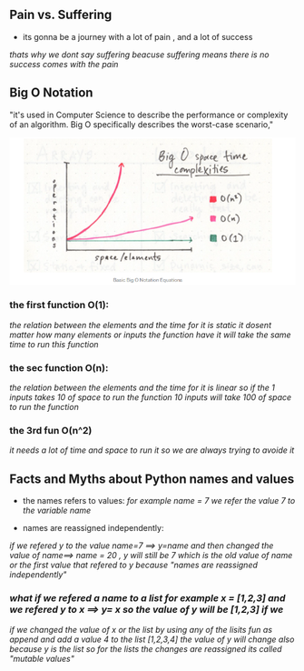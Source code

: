 ## Pain vs. Suffering

- its gonna be a journey with a lot of pain , and a lot of success 

*thats why we dont say suffering beacuse suffering means there is no success comes with the pain*

## Big O Notation

"it's used in Computer Science to describe the performance or complexity of an algorithm. Big O specifically describes the worst-case scenario,"

![Big O notation equation](https://github.com/moayadabukhadra/reading-notes/blob/master/images/Screenshot%20(89).png)

### the first function O(1):

*the relation between the elements and the time for it is static it dosent matter how many elements or inputs the function have it will take the same time to run this function*

### the sec function O(n):

*the relation between the elements and the time for it is linear so if the 1 inputs takes 10 of space to run the function  10 inputs will take 100 of space to run the function*

### the 3rd fun O(n^2)

*it needs a lot of time and space to run it so we are always trying to avoide it*

##  Facts and Myths about Python names and values

- the names refers to values:
*for example name = 7 we refer the value 7 to the variable name*

- names are reassigned independently:

*if we refered y to the value name=7 ==> y=name and then changed the value of name==> name = 20 , y will still be 7 which is the old value of name or the first value that refered to y because "names are reassigned independently"*

### *what if we refered a name to a list for example x = [1,2,3] and we refered y to x ==> y= x so the value of y will be [1,2,3] if we*

*if we changed the value of x or the list by using any of the lisits fun as append and add a value 4 to the list [1,2,3,4] the value of y will change also because y is the list so for the lists the changes are reassigned its called "mutable values"* 








